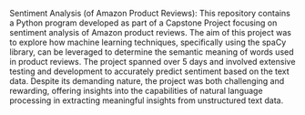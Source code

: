 Sentiment Analysis (of Amazon Product Reviews):
This repository contains a Python program developed as part of a Capstone Project focusing on sentiment analysis of Amazon product reviews. 
The aim of this project was to explore how machine learning techniques, specifically using the spaCy library, can be leveraged to determine 
the semantic meaning of words used in product reviews. The project spanned over 5 days and involved extensive testing and development to 
accurately predict sentiment based on the text data. Despite its demanding nature, the project was both challenging and rewarding, offering 
insights into the capabilities of natural language processing in extracting meaningful insights from unstructured text data.
